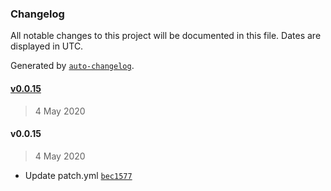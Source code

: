 ### Changelog

All notable changes to this project will be documented in this file. Dates are displayed in UTC.

Generated by [`auto-changelog`](https://github.com/CookPete/auto-changelog).

#### [v0.0.15](https://github.com/datawizio/react-components/compare/v0.0.15...v0.0.15)

> 4 May 2020

#### v0.0.15

> 4 May 2020

- Update patch.yml [`bec1577`](https://github.com/datawizio/react-components/commit/bec157793f1faadffe15240ad23c843b212cf85f)
